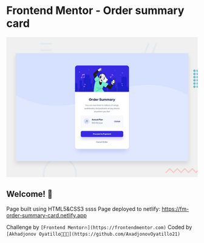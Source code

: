 # Frontend Mentor - Order summary card

![Design preview for the Order summary card coding challenge](./design/desktop-preview.jpg)

## Welcome! 👋

Page built using HTML5&CSS3
ssss
Page deployed to netlify: https://fm-order-summary-card.netlify.app

Challenge by ` [Frontend Mentor🔥](https://frontendmentor.com) `
Coded by ` [Akhadjonov Oyatillo👨🏻‍💻](https://github.com/AxadjonovOyatillo21) `
